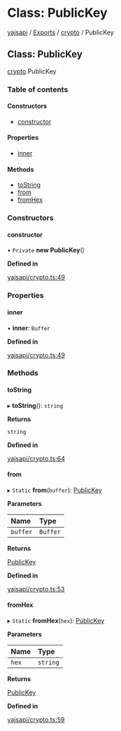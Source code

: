 # Class: PublicKey

[yajsapi](../yajsapi.md) / [Exports](../modules/) / [crypto](../modules/crypto.md) / PublicKey

## Class: PublicKey

[crypto](../modules/crypto.md).PublicKey

### Table of contents

#### Constructors

* [constructor](crypto.publickey.md#constructor)

#### Properties

* [inner](crypto.publickey.md#inner)

#### Methods

* [toString](crypto.publickey.md#tostring)
* [from](crypto.publickey.md#from)
* [fromHex](crypto.publickey.md#fromhex)

### Constructors

#### constructor

• `Private` **new PublicKey**\(\)

**Defined in**

[yajsapi/crypto.ts:49](https://github.com/golemfactory/yajsapi/blob/8f42a91/yajsapi/crypto.ts#L49)

### Properties

#### inner

• **inner**: `Buffer`

**Defined in**

[yajsapi/crypto.ts:49](https://github.com/golemfactory/yajsapi/blob/8f42a91/yajsapi/crypto.ts#L49)

### Methods

#### toString

▸ **toString**\(\): `string`

**Returns**

`string`

**Defined in**

[yajsapi/crypto.ts:64](https://github.com/golemfactory/yajsapi/blob/8f42a91/yajsapi/crypto.ts#L64)

#### from

▸ `Static` **from**\(`buffer`\): [PublicKey](crypto.publickey.md)

**Parameters**

| Name | Type |
| :--- | :--- |
| `buffer` | `Buffer` |

**Returns**

[PublicKey](crypto.publickey.md)

**Defined in**

[yajsapi/crypto.ts:53](https://github.com/golemfactory/yajsapi/blob/8f42a91/yajsapi/crypto.ts#L53)

#### fromHex

▸ `Static` **fromHex**\(`hex`\): [PublicKey](crypto.publickey.md)

**Parameters**

| Name | Type |
| :--- | :--- |
| `hex` | `string` |

**Returns**

[PublicKey](crypto.publickey.md)

**Defined in**

[yajsapi/crypto.ts:59](https://github.com/golemfactory/yajsapi/blob/8f42a91/yajsapi/crypto.ts#L59)

